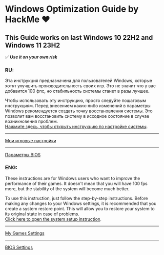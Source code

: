 # Windows Optimization Guide by **HackMe** :heart:
## This Guide works on last Windows 10 22H2 and Windows 11 23H2
:white_check_mark: ***Use it on your own risk***

### RU:
Эта инструкция предназначена для пользователей Windows, которые хотят улучшить производительность своих игр. Это не значит что у вас добавится 100 фпс, но стабильность системы станет в разы лучшее.

Чтобы использовать эту инструкцию, просто следуйте пошаговым инструкциям. Перед внесением каких-либо изменений в параметры Windows рекомендуется создать точку восстановления системы. Это позволит вам восстановить систему в исходное состояние в случае возникновения проблем.\
[Нажмите здесь, чтобы открыть инструкцию по настройке системы](https://github.com/HackMeGG/windows11-setup/blob/main/readme-ru.md).
___
[Мои игровые настройки](https://github.com/HackMeGG/windows11-setup/blob/main/readme-game-setup)
___
[Параметры BIOS](https://github.com/HackMeGG/windows11-setup/blob/main/readme-bios)

### ENG:
These instructions are for Windows users who want to improve the performance of their games. It doesn't mean that you will have 100 fps more, but the stability of the system will become much better.

To use this instruction, just follow the step-by-step instructions. Before making any changes to your Windows settings, it is recommended that you create a system restore point. This will allow you to restore your system to its original state in case of problems.\
[Click here to open the system setup instruction](https://github.com/HackMeGG/windows11-setup/blob/main/readme-eng).

___
[My Games Settings](https://github.com/HackMeGG/windows11-setup/blob/main/readme-game-setup)
___
[BIOS Settings](https://github.com/HackMeGG/windows11-setup/blob/main/readme-bios)
